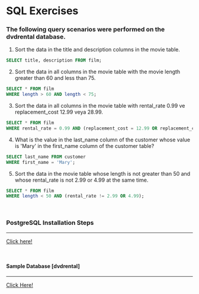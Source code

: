 # SQL Exercises
### The following query scenarios were performed on the dvdrental database.

1) Sort the data in the title and description columns in the movie table.
```sql
SELECT title, description FROM film;
```

2) Sort the data in all columns in the movie table with the movie length greater than 60 and less than 75.

```sql
SELECT * FROM film
WHERE length > 60 AND length < 75;
```

3) Sort the data in all columns in the movie table with rental_rate 0.99 ve replacement_cost 12.99 veya 28.99.

```sql
SELECT * FROM film 
WHERE rental_rate = 0.99 AND (replacement_cost = 12.99 OR replacement_cost = 28.99);
```

4) What is the value in the last_name column of the customer whose value is 'Mary' in the first_name column of the customer table?

```sql
SELECT last_name FROM customer
WHERE first_name = 'Mary';
```

5) Sort the data in the movie table whose length is not greater than 50 and whose rental_rate is not 2.99 or 4.99 at the same time.

```sql
SELECT * FROM film
WHERE length < 50 AND (rental_rate != 2.99 OR 4.99);
```
<br>

### PostgreSQL Installation Steps
----
[Click here!](https://www.postgresql.org/download/)

<br>

#### Sample Database [dvdrental]
------
[Click Here!](https://www.postgresqltutorial.com/wp-content/uploads/2019/05/dvdrental.zip)
